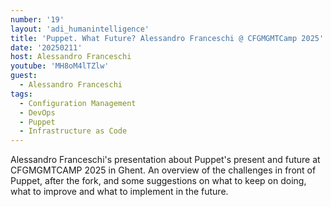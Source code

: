 ```yaml
---
number: '19'
layout: 'adi_humanintelligence'
title: 'Puppet. What Future? Alessandro Franceschi @ CFGMGMTCamp 2025'
date: '20250211'
host: Alessandro Franceschi
youtube: 'MH8oM4lTZlw'
guest:
  - Alessandro Franceschi
tags:
  - Configuration Management
  - DevOps
  - Puppet
  - Infrastructure as Code
---
```

Alessandro Franceschi's presentation about Puppet's present and future at CFGMGMTCAMP 2025 in Ghent.
An overview of the challenges in front of Puppet, after the fork, and some suggestions on what to keep on doing, what to improve and what to implement in the future.
